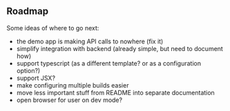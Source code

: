 ## Roadmap

Some ideas of where to go next:
* the demo app is making API calls to nowhere (fix it)
* simplify integration with backend (already simple, but need to document how)
* support typescript (as a different template? or as a configuration option?)
* support JSX?
* make configuring multiple builds easier
* move less important stuff from README into separate documentation
* open browser for user on dev mode?
